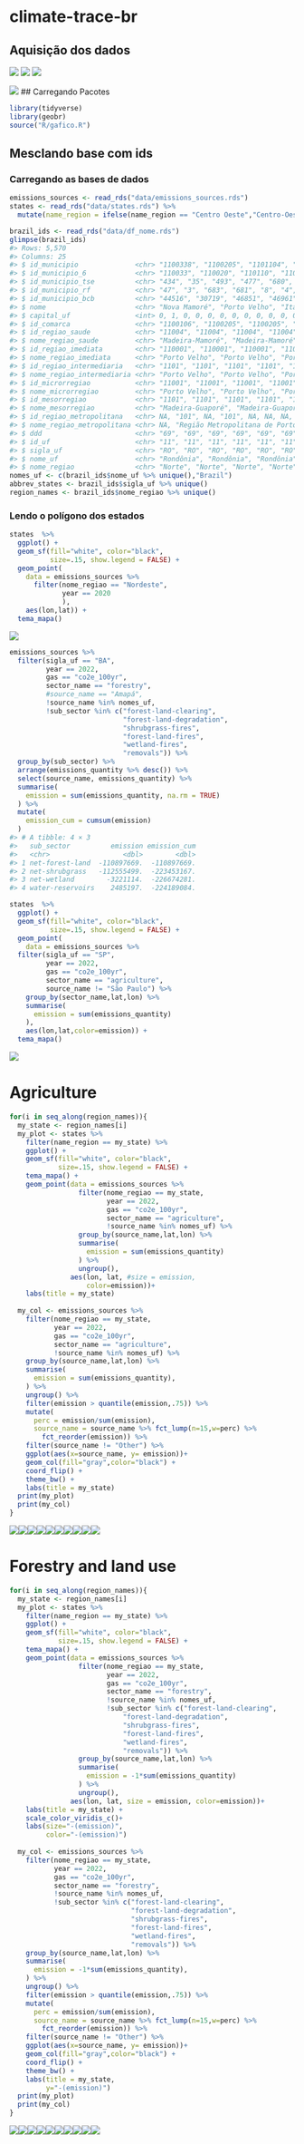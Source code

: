 
<!-- README.md is generated from README.Rmd. Please edit that file -->

# climate-trace-br

## Aquisição dos dados

![](img/img-01.png) ![](img/img-02.png) ![](img/img-03.png)

![](img/img-04.png) \## Carregando Pacotes

``` r
library(tidyverse)
library(geobr)
source("R/gafico.R")
```

## Mesclando base com ids

### Carregando as bases de dados

``` r
emissions_sources <- read_rds("data/emissions_sources.rds")
states <- read_rds("data/states.rds") %>% 
  mutate(name_region = ifelse(name_region == "Centro Oeste","Centro-Oeste",name_region))

brazil_ids <- read_rds("data/df_nome.rds")
glimpse(brazil_ids)
#> Rows: 5,570
#> Columns: 25
#> $ id_municipio              <chr> "1100338", "1100205", "1101104", "1100809", …
#> $ id_municipio_6            <chr> "110033", "110020", "110110", "110080", "110…
#> $ id_municipio_tse          <chr> "434", "35", "493", "477", "680", "779", "67…
#> $ id_municipio_rf           <chr> "47", "3", "683", "681", "8", "4", "679", "1…
#> $ id_municipio_bcb          <chr> "44516", "30719", "46851", "46961", "56652",…
#> $ nome                      <chr> "Nova Mamoré", "Porto Velho", "Itapuã do Oes…
#> $ capital_uf                <int> 0, 1, 0, 0, 0, 0, 0, 0, 0, 0, 0, 0, 0, 0, 0,…
#> $ id_comarca                <chr> "1100106", "1100205", "1100205", "1100205", …
#> $ id_regiao_saude           <chr> "11004", "11004", "11004", "11004", "11001",…
#> $ nome_regiao_saude         <chr> "Madeira-Mamoré", "Madeira-Mamoré", "Madeira…
#> $ id_regiao_imediata        <chr> "110001", "110001", "110001", "110001", "110…
#> $ nome_regiao_imediata      <chr> "Porto Velho", "Porto Velho", "Porto Velho",…
#> $ id_regiao_intermediaria   <chr> "1101", "1101", "1101", "1101", "1101", "110…
#> $ nome_regiao_intermediaria <chr> "Porto Velho", "Porto Velho", "Porto Velho",…
#> $ id_microrregiao           <chr> "11001", "11001", "11001", "11001", "11001",…
#> $ nome_microrregiao         <chr> "Porto Velho", "Porto Velho", "Porto Velho",…
#> $ id_mesorregiao            <chr> "1101", "1101", "1101", "1101", "1101", "110…
#> $ nome_mesorregiao          <chr> "Madeira-Guaporé", "Madeira-Guaporé", "Madei…
#> $ id_regiao_metropolitana   <chr> NA, "101", NA, "101", NA, NA, NA, NA, NA, NA…
#> $ nome_regiao_metropolitana <chr> NA, "Região Metropolitana de Porto Velho", N…
#> $ ddd                       <chr> "69", "69", "69", "69", "69", "69", "69", "6…
#> $ id_uf                     <chr> "11", "11", "11", "11", "11", "11", "11", "1…
#> $ sigla_uf                  <chr> "RO", "RO", "RO", "RO", "RO", "RO", "RO", "R…
#> $ nome_uf                   <chr> "Rondônia", "Rondônia", "Rondônia", "Rondôni…
#> $ nome_regiao               <chr> "Norte", "Norte", "Norte", "Norte", "Norte",…
nomes_uf <- c(brazil_ids$nome_uf %>% unique(),"Brazil")
abbrev_states <- brazil_ids$sigla_uf %>% unique()
region_names <- brazil_ids$nome_regiao %>% unique()
```

### Lendo o polígono dos estados

``` r
states  %>%
  ggplot() +
  geom_sf(fill="white", color="black",
          size=.15, show.legend = FALSE) +
  geom_point(
    data = emissions_sources %>%
      filter(nome_regiao == "Nordeste",
             year == 2020
             ),
    aes(lon,lat)) +
  tema_mapa()
```

![](README_files/figure-gfm/unnamed-chunk-4-1.png)<!-- -->

``` r
emissions_sources %>% 
  filter(sigla_uf == "BA",
         year == 2022,
         gas == "co2e_100yr",
         sector_name == "forestry",
         #source_name == "Amapá",
         !source_name %in% nomes_uf,
         !sub_sector %in% c("forest-land-clearing",
                            "forest-land-degradation",
                            "shrubgrass-fires",
                            "forest-land-fires",
                            "wetland-fires",
                            "removals")) %>% 
  group_by(sub_sector) %>% 
  arrange(emissions_quantity %>% desc()) %>%  
  select(source_name, emissions_quantity) %>% 
  summarise(
    emission = sum(emissions_quantity, na.rm = TRUE)
  ) %>% 
  mutate(
    emission_cum = cumsum(emission)
  )
#> # A tibble: 4 × 3
#>   sub_sector          emission emission_cum
#>   <chr>                  <dbl>        <dbl>
#> 1 net-forest-land  -110897669.  -110897669.
#> 2 net-shrubgrass   -112555499.  -223453167.
#> 3 net-wetland        -3221114.  -226674281.
#> 4 water-reservoirs    2485197.  -224189084.
```

``` r
states  %>%
  ggplot() +
  geom_sf(fill="white", color="black",
          size=.15, show.legend = FALSE) +
  geom_point(
    data = emissions_sources %>% 
  filter(sigla_uf == "SP",
         year == 2022,
         gas == "co2e_100yr",
         sector_name == "agriculture",
         source_name != "São Paulo") %>% 
    group_by(sector_name,lat,lon) %>% 
    summarise(
      emission = sum(emissions_quantity)
    ),
    aes(lon,lat,color=emission)) +
  tema_mapa()
```

![](README_files/figure-gfm/unnamed-chunk-6-1.png)<!-- -->

# Agriculture

``` r
for(i in seq_along(region_names)){
  my_state <- region_names[i]
  my_plot <- states %>%
    filter(name_region == my_state) %>% 
    ggplot() +
    geom_sf(fill="white", color="black",
            size=.15, show.legend = FALSE) +
    tema_mapa() +
    geom_point(data = emissions_sources %>% 
                 filter(nome_regiao == my_state,
                        year == 2022,
                        gas == "co2e_100yr",
                        sector_name == "agriculture",
                        !source_name %in% nomes_uf) %>% 
                 group_by(source_name,lat,lon) %>% 
                 summarise(
                   emission = sum(emissions_quantity)
                 ) %>% 
                 ungroup(), 
               aes(lon, lat, #size = emission,
                   color=emission))+
    labs(title = my_state)
  
  my_col <- emissions_sources %>% 
    filter(nome_regiao == my_state,
           year == 2022,
           gas == "co2e_100yr",
           sector_name == "agriculture",
           !source_name %in% nomes_uf) %>% 
    group_by(source_name,lat,lon) %>% 
    summarise(
      emission = sum(emissions_quantity),
    ) %>% 
    ungroup() %>% 
    filter(emission > quantile(emission,.75)) %>% 
    mutate(
      perc = emission/sum(emission),
      source_name = source_name %>% fct_lump(n=15,w=perc) %>%
        fct_reorder(emission)) %>%
    filter(source_name != "Other") %>% 
    ggplot(aes(x=source_name, y= emission))+
    geom_col(fill="gray",color="black") +
    coord_flip() +
    theme_bw() +
    labs(title = my_state)    
  print(my_plot)
  print(my_col)
}
```

![](README_files/figure-gfm/unnamed-chunk-7-1.png)<!-- -->![](README_files/figure-gfm/unnamed-chunk-7-2.png)<!-- -->![](README_files/figure-gfm/unnamed-chunk-7-3.png)<!-- -->![](README_files/figure-gfm/unnamed-chunk-7-4.png)<!-- -->![](README_files/figure-gfm/unnamed-chunk-7-5.png)<!-- -->![](README_files/figure-gfm/unnamed-chunk-7-6.png)<!-- -->![](README_files/figure-gfm/unnamed-chunk-7-7.png)<!-- -->![](README_files/figure-gfm/unnamed-chunk-7-8.png)<!-- -->![](README_files/figure-gfm/unnamed-chunk-7-9.png)<!-- -->![](README_files/figure-gfm/unnamed-chunk-7-10.png)<!-- -->

# Forestry and land use

``` r
for(i in seq_along(region_names)){
  my_state <- region_names[i]
  my_plot <- states %>%
    filter(name_region == my_state) %>% 
    ggplot() +
    geom_sf(fill="white", color="black",
            size=.15, show.legend = FALSE) +
    tema_mapa() +
    geom_point(data = emissions_sources %>% 
                 filter(nome_regiao == my_state,
                        year == 2022,
                        gas == "co2e_100yr",
                        sector_name == "forestry",
                        !source_name %in% nomes_uf,         
                        !sub_sector %in% c("forest-land-clearing",
                            "forest-land-degradation",
                            "shrubgrass-fires",
                            "forest-land-fires",
                            "wetland-fires",
                            "removals")) %>% 
                 group_by(source_name,lat,lon) %>% 
                 summarise(
                   emission = -1*sum(emissions_quantity)
                 ) %>% 
                 ungroup(), 
               aes(lon, lat, size = emission, color=emission))+
    labs(title = my_state) +
    scale_color_viridis_c()+
    labs(size="-(emission)",
         color="-(emission)")
  
  my_col <- emissions_sources %>% 
    filter(nome_regiao == my_state,
           year == 2022,
           gas == "co2e_100yr",
           sector_name == "forestry",
           !source_name %in% nomes_uf,
           !sub_sector %in% c("forest-land-clearing",
                              "forest-land-degradation",
                              "shrubgrass-fires",
                              "forest-land-fires",
                              "wetland-fires",
                              "removals")) %>% 
    group_by(source_name,lat,lon) %>% 
    summarise(
      emission = -1*sum(emissions_quantity),
    ) %>% 
    ungroup() %>% 
    filter(emission > quantile(emission,.75)) %>% 
    mutate(
      perc = emission/sum(emission),
      source_name = source_name %>% fct_lump(n=15,w=perc) %>%
        fct_reorder(emission)) %>%
    filter(source_name != "Other") %>% 
    ggplot(aes(x=source_name, y= emission))+
    geom_col(fill="gray",color="black") +
    coord_flip() +
    theme_bw() +
    labs(title = my_state,
         y="-(emission)")    
  print(my_plot)
  print(my_col)
}
```

![](README_files/figure-gfm/unnamed-chunk-8-1.png)<!-- -->![](README_files/figure-gfm/unnamed-chunk-8-2.png)<!-- -->![](README_files/figure-gfm/unnamed-chunk-8-3.png)<!-- -->![](README_files/figure-gfm/unnamed-chunk-8-4.png)<!-- -->![](README_files/figure-gfm/unnamed-chunk-8-5.png)<!-- -->![](README_files/figure-gfm/unnamed-chunk-8-6.png)<!-- -->![](README_files/figure-gfm/unnamed-chunk-8-7.png)<!-- -->![](README_files/figure-gfm/unnamed-chunk-8-8.png)<!-- -->![](README_files/figure-gfm/unnamed-chunk-8-9.png)<!-- -->![](README_files/figure-gfm/unnamed-chunk-8-10.png)<!-- -->
